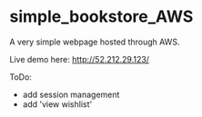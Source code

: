 # simple_bookstore_AWS

A very simple webpage hosted through AWS. 

Live demo here: http://52.212.29.123/

ToDo:
* add session management
* add 'view wishlist'
